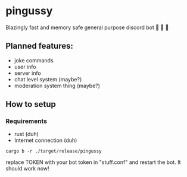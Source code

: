 # pingussy
Blazingly fast and memory safe general purpose discord bot :rocket: :rocket: :rocket:

## Planned features:

- joke commands
- user info 
- server info
- chat level system (maybe?)
- moderation system thing (maybe?)

## How to setup

### Requirements

- rust (duh)
- Internet connection (duh)

``
cargo b -r
./target/release/pingussy
``

replace TOKEN with your bot token in "stuff.conf" and restart the bot. It should work now!
